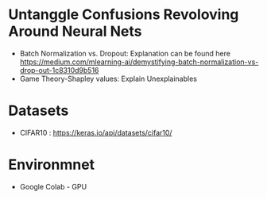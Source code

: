 # Untanggle Confusions Revoloving Around Neural Nets

- Batch Normalization vs. Dropout:
  Explanation can be found here https://medium.com/mlearning-ai/demystifying-batch-normalization-vs-drop-out-1c8310d9b516
- Game Theory-Shapley values: Explain Unexplainables

# Datasets 
- CIFAR10 : https://keras.io/api/datasets/cifar10/

# Environmnet
- Google Colab - GPU
